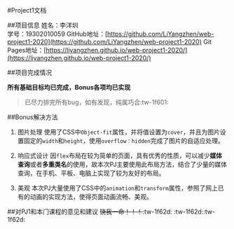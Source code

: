 #Project1文档

##项目信息
姓名：李洋圳  
学号：19302010059
GitHub地址：[https://github.com/LiYangzhen/web-project1-2020](https://github.com/LiYangzhen/web-project1-2020)
Git Pages地址：[https://liyangzhen.github.io/web-project1-2020/](https://liyangzhen.github.io/web-project1-2020/)

##项目完成情况

**所有基础目标均已完成，Bonus各项均已实现**

> 已尽力排完所有bug，如有发现，纯属巧合:tw-1f601:

##Bonus解决⽅法

1. 图片处理
	使用了CSS中`Object-fit`属性，并将值设置为`cover`，并且为图片设置固定的`width`和`height`，使用`overflow：hidden`完成了图片的自适应处理。

2. 响应式设计
	因`flex`布局在较为简单的页面，具有优秀的性质，可以减少**媒体查询**或者**多重类名**的使用，故本次PJ主要使用此布局方法，结合了少量的媒体查询，在手机、平板、电脑上实现了较为友好的布局。

3. 美观
	本次PJ大量使用了CSS中的`animation`和`transform`属性，参照了网上已有的动画的实现方法，使得页面动画流畅、美观。

##对PJ1和本⻔课程的意⻅和建议
 ~~饶我一命！！！~~:tw-1f62d: :tw-1f62d::tw-1f62d: